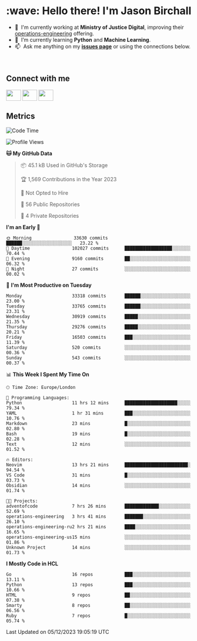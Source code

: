 <h1 align="left" id="jason-title">:wave: Hello there! I'm Jason Birchall</h1>

- :office: &nbsp;I'm currently working at **Ministry of Justice Digital**, improving their [operations-engineering](https://github.com/ministryofjustice/operations-engineering) offering.
- :seedling: &nbsp;I’m currently learning **Python** and **Machine Learning**.
- :mailbox: &nbsp;Ask me anything on my **[issues page]** or using the connections below.


<br>

<h2>Connect with me</h2>
<p>
<a href="https://twitter.com/jsonBirchall" target="blank"><img align="center" src="https://cdn.jsdelivr.net/npm/simple-icons@3.0.1/icons/twitter.svg" alt="" height="30" width="40" /></a>
<a href="https://keybase.io/json0" target="blank"><img align="center" src="https://cdn.jsdelivr.net/npm/simple-icons@3.0.1/icons/keybase.svg" alt="" height="30" width="40" /></a>
<a href="https://www.reddit.com/user/kakorate" target="blank"><img align="center" src="https://cdn.jsdelivr.net/npm/simple-icons@3.0.1/icons/reddit.svg" alt="" height="30" width="40" /></a>
</p>

<h2>Metrics</h2>

<!--START_SECTION:waka-->
![Code Time](http://img.shields.io/badge/Code%20Time-1%2C254%20hrs%2016%20mins-blue)

![Profile Views](http://img.shields.io/badge/Profile%20Views-1-blue)

**🐱 My GitHub Data** 

> 📦 45.1 kB Used in GitHub's Storage 
 > 
> 🏆 1,569 Contributions in the Year 2023
 > 
> 🚫 Not Opted to Hire
 > 
> 📜 56 Public Repositories 
 > 
> 🔑 4 Private Repositories 
 > 
**I'm an Early 🐤** 

```text
🌞 Morning                33630 commits       ██████░░░░░░░░░░░░░░░░░░░   23.22 % 
🌆 Daytime                102027 commits      ██████████████████░░░░░░░   70.44 % 
🌃 Evening                9160 commits        ██░░░░░░░░░░░░░░░░░░░░░░░   06.32 % 
🌙 Night                  27 commits          ░░░░░░░░░░░░░░░░░░░░░░░░░   00.02 % 
```
📅 **I'm Most Productive on Tuesday** 

```text
Monday                   33318 commits       ██████░░░░░░░░░░░░░░░░░░░   23.00 % 
Tuesday                  33765 commits       ██████░░░░░░░░░░░░░░░░░░░   23.31 % 
Wednesday                30919 commits       █████░░░░░░░░░░░░░░░░░░░░   21.35 % 
Thursday                 29276 commits       █████░░░░░░░░░░░░░░░░░░░░   20.21 % 
Friday                   16503 commits       ███░░░░░░░░░░░░░░░░░░░░░░   11.39 % 
Saturday                 520 commits         ░░░░░░░░░░░░░░░░░░░░░░░░░   00.36 % 
Sunday                   543 commits         ░░░░░░░░░░░░░░░░░░░░░░░░░   00.37 % 
```


📊 **This Week I Spent My Time On** 

```text
🕑︎ Time Zone: Europe/London

💬 Programming Languages: 
Python                   11 hrs 12 mins      ████████████████████░░░░░   79.34 % 
YAML                     1 hr 31 mins        ███░░░░░░░░░░░░░░░░░░░░░░   10.76 % 
Markdown                 23 mins             █░░░░░░░░░░░░░░░░░░░░░░░░   02.80 % 
Bash                     19 mins             █░░░░░░░░░░░░░░░░░░░░░░░░   02.28 % 
Text                     12 mins             ░░░░░░░░░░░░░░░░░░░░░░░░░   01.52 % 

🔥 Editors: 
Neovim                   13 hrs 21 mins      ████████████████████████░   94.54 % 
VS Code                  31 mins             █░░░░░░░░░░░░░░░░░░░░░░░░   03.73 % 
Obsidian                 14 mins             ░░░░░░░░░░░░░░░░░░░░░░░░░   01.74 % 

🐱‍💻 Projects: 
adventofcode             7 hrs 26 mins       █████████████░░░░░░░░░░░░   52.69 % 
operations-engineering   3 hrs 41 mins       ███████░░░░░░░░░░░░░░░░░░   26.10 % 
operations-engineering-ru2 hrs 21 mins       ████░░░░░░░░░░░░░░░░░░░░░   16.65 % 
operations-engineering-us15 mins             ░░░░░░░░░░░░░░░░░░░░░░░░░   01.86 % 
Unknown Project          14 mins             ░░░░░░░░░░░░░░░░░░░░░░░░░   01.73 % 
```

**I Mostly Code in HCL** 

```text
Go                       16 repos            ███░░░░░░░░░░░░░░░░░░░░░░   13.11 % 
Python                   13 repos            ███░░░░░░░░░░░░░░░░░░░░░░   10.66 % 
HTML                     9 repos             ██░░░░░░░░░░░░░░░░░░░░░░░   07.38 % 
Smarty                   8 repos             ██░░░░░░░░░░░░░░░░░░░░░░░   06.56 % 
Ruby                     7 repos             █░░░░░░░░░░░░░░░░░░░░░░░░   05.74 % 
```




 Last Updated on 05/12/2023 19:05:19 UTC
<!--END_SECTION:waka-->

<!-- links -->

[issues page]: https://github.com/jasonBirchall/jasonBirchall/issues "jasonBirchall/issues"
